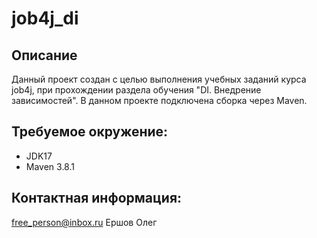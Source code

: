 job4j_di
===========

## Описание
Данный проект создан с целью выполнения учебных заданий курса job4j, при прохождении раздела обучения
"DI. Внедрение зависимостей". В данном проекте подключена сборка через Maven.

## Требуемое окружение:
- JDK17
- Maven 3.8.1

## Контактная информация:
free_person@inbox.ru
Ершов Олег